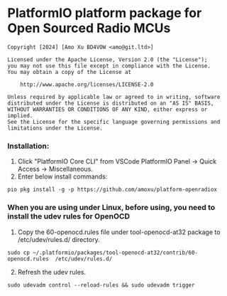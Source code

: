 # PlatformIO platform package for Open Sourced Radio MCUs

```LICENSE
Copyright [2024] [Amo Xu BD4VOW <amo@git.ltd>]

Licensed under the Apache License, Version 2.0 (the "License");
you may not use this file except in compliance with the License.
You may obtain a copy of the License at

    http://www.apache.org/licenses/LICENSE-2.0

Unless required by applicable law or agreed to in writing, software
distributed under the License is distributed on an "AS IS" BASIS,
WITHOUT WARRANTIES OR CONDITIONS OF ANY KIND, either express or implied.
See the License for the specific language governing permissions and
limitations under the License.
```

### Installation:
1. Click "PlatformIO Core CLI" from VSCode PlatformIO Panel -> Quick Access -> Miscellaneous.
2. Enter below install commands:
``` 
pio pkg install -g -p https://github.com/amoxu/platform-openradiox
```

### When you are using under Linux, before using, you need to install the udev rules for OpenOCD
1. Copy the 60-openocd.rules file under tool-openocd-at32 package to /etc/udev/rules.d/ directory.
```
sudo cp ~/.platformio/packages/tool-openocd-at32/contrib/60-openocd.rules  /etc/udev/rules.d/
```
2. Refresh the udev rules.
```
sudo udevadm control --reload-rules && sudo udevadm trigger
```